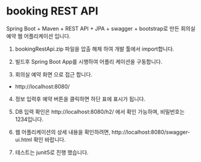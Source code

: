 # booking REST API
Spring Boot + Maven + REST API + JPA + swagger + bootstrap로 만든 회의실 예약 웹 어플리케이션 입니다.

1. bookingRestApi.zip 파일을 압출 해제 하여 개발 툴에서 import합니다.

2. 빌드후 Spring Boot App를 시행하여 어플리 케이션을 구동합니다.

3. 회의실 예약 화면 으로 접근 합니다. 

  - http://localhost:8080/
  
4. 정보 입력후 예약 버튼을 클릭하면 하단 표에 표시가 됩니다.

5. DB 입력 확인은 http://localhost:8080/h2/ 에서 확인 가능하며, 비밀번호는 1234입니다.

6. 웹 어플리케이션의 상세 내용을 확인하려면, http://localhost:8080/swagger-ui.html 확인 바랍니다.

7. 테스트는 junit5로 진행 했습니다.
